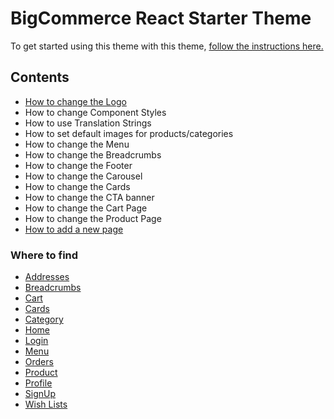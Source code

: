 # BigCommerce React Starter Theme

To get started using this theme with this theme, [follow the instructions here.](../README.md)

## Contents

- [How to change the Logo](change-logo.md)
- How to change Component Styles
- How to use Translation Strings
- How to set default images for products/categories
- How to change the Menu
- How to change the Breadcrumbs
- How to change the Footer
- How to change the Carousel
- How to change the Cards
- How to change the CTA banner
- How to change the Cart Page
- How to change the Product Page
- [How to add a new page](add-a-new-page.md)

### Where to find

- [Addresses](where-to-find.md#addresses)
- [Breadcrumbs](where-to-find.md#breadcrumbs)
- [Cart](where-to-find.md#cart)
- [Cards](where-to-find.md#cards)
- [Category](where-to-find.md#category)
- [Home](where-to-find.md#home)
- [Login](where-to-find.md#login)
- [Menu](where-to-find.md#menu)
- [Orders](where-to-find.md#orders)
- [Product](where-to-find.md#product)
- [Profile](where-to-find.md#profile)
- [SignUp](where-to-find.md#signup)
- [Wish Lists](where-to-find.md#wish-lists)
